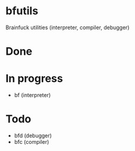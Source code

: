 bfutils
=======

Brainfuck utilities (interpreter, compiler, debugger)

Done
======

In progress
=====
* bf (interpreter)

Todo
=====
* bfd (debugger)
* bfc (compiler)
